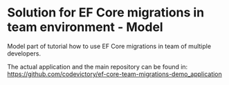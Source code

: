 # Solution for EF Core migrations in team environment - Model
Model part of tutorial how to use EF Core migrations in team of multiple developers. 

The actual application and the main repository can be found in: https://github.com/codevictory/ef-core-team-migrations-demo_application
